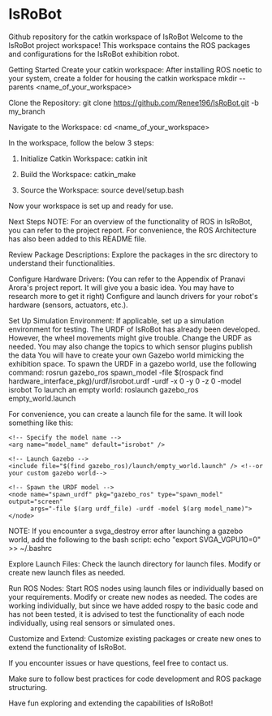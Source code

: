 # IsRoBot
Github repository for the catkin workspace of IsRoBot
Welcome to the IsRoBot project workspace! This workspace contains the ROS packages and configurations for the IsRoBot exhibition robot.

Getting Started
Create your catkin workspace:
After installing ROS noetic to your system, create a folder for housing the catkin workspace
mkdir --parents <name_of_your_workspace>

Clone the Repository:
git clone https://github.com/Renee196/IsRoBot.git -b my_branch

Navigate to the Workspace:
cd <name_of_your_workspace>

In the workspace, follow the below 3 steps:
1. Initialize Catkin Workspace:
catkin init

2. Build the Workspace:
catkin_make

3. Source the Workspace:
source devel/setup.bash

Now your workspace is set up and ready for use.

Next Steps
NOTE: For an overview of the functionality of ROS in IsRoBot, you can refer to the project report. For convenience, the ROS Architecture has also been added to this README file.

Review Package Descriptions:
Explore the packages in the src directory to understand their functionalities.

Configure Hardware Drivers: (You can refer to the Appendix of Pranavi Arora's project report. It will give you a basic idea. You may have to research more to get it right)
Configure and launch drivers for your robot's hardware (sensors, actuators, etc.).

Set Up Simulation Environment:
If applicable, set up a simulation environment for testing.
The URDF of IsRoBot has already been developed. However, the wheel movements might give trouble. Change the URDF as needed. You may also change the topics to which sensor plugins publish the data
You will have to create your own Gazebo world mimicking the exhibition space.
To spawn the URDF in a gazebo world, use the following command:
rosrun gazebo_ros spawn_model -file $(rospack find hardware_interface_pkg)/urdf/isrobot.urdf -urdf -x 0 -y 0 -z 0 -model isrobot
To launch an empty world:
roslaunch gazebo_ros empty_world.launch

For convenience, you can create a launch file for the same. It will look something like this:
<launch>
    <!-- Specify the path to your URDF file -->
    <arg name="urdf_file" default="$(find hardware_interface_pkg)/urdf/isrobot.urdf" />

    <!-- Specify the model name -->
    <arg name="model_name" default="isrobot" />

    <!-- Launch Gazebo -->
    <include file="$(find gazebo_ros)/launch/empty_world.launch" /> <!--or your custom gazebo world-->

    <!-- Spawn the URDF model -->
    <node name="spawn_urdf" pkg="gazebo_ros" type="spawn_model" output="screen"
          args="-file $(arg urdf_file) -urdf -model $(arg model_name)">
    </node>
</launch>

NOTE: If you encounter a svga_destroy error after launching a gazebo world, add the following to the bash script:
echo "export SVGA_VGPU10=0" >> ~/.bashrc

Explore Launch Files:
Check the launch directory for launch files. Modify or create new launch files as needed.

Run ROS Nodes:
Start ROS nodes using launch files or individually based on your requirements. Modify or create new nodes as needed.
The codes are working individually, but since we have added rospy to the basic code and has not been tested, it is advised to test the functionality of each node individually, using real sensors or simulated ones.

Customize and Extend:
Customize existing packages or create new ones to extend the functionality of IsRoBot.

If you encounter issues or have questions, feel free to contact us.

Make sure to follow best practices for code development and ROS package structuring.

Have fun exploring and extending the capabilities of IsRoBot!


